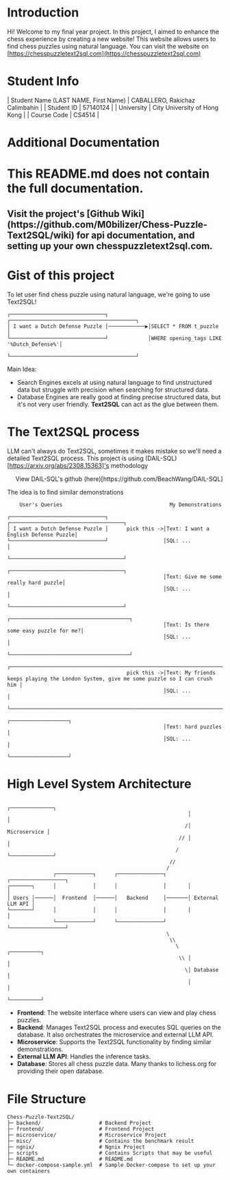 # Introduction

Hi! Welcome to my final year project. In this project, I aimed to enhance the chess experience by creating a new website! This website allows users to find chess puzzles using natural language. You can visit the website on [https://chesspuzzletext2sql.com](https://chesspuzzletext2sql.com)

# Student Info

| Student Name (LAST NAME, First Name) | CABALLERO, Rakichaz Calimbahin |
| Student ID                           | 57140124                       |
| University                           | City University of Hong Kong   |
| Course Code                          | CS4514                         |

# Additional Documentation

<h1>
    This README.md does not contain the full documentation.
</h1>
<h2>
    Visit the project's [Github Wiki](https://github.com/M0bilizer/Chess-Puzzle-Text2SQL/wiki) for api documentation, and setting up your own chesspuzzletext2sql.com.
</h2>

# Gist of this project

To let user find chess puzzle using natural language, we're going to use Text2SQL!

```
┌───────────────────────────────┐             ┌─────────────────────────────────────────┐
│ I want a Dutch Defense Puzzle │────────────▶│SELECT * FROM t_puzzle                   │
└───────────────────────────────┘             │WHERE opening_tags LIKE '%Dutch_Defense%'│
                                              └─────────────────────────────────────────┘
```

Main Idea:
- Search Engines excels at using natural language to find unstructured data but struggle with precision when searching for structured data.
- Database Engines are really good at finding precise structured data, but it's not very user friendly.
**Text2SQL** can act as the glue between them.

# The Text2SQL process

LLM can't always do Text2SQL, sometimes it makes mistake so we'll need a detailed Text2SQL process.
This project is using (DAIL-SQL)[https://arxiv.org/abs/2308.15363]'s methodology
<p align="right">
    View DAIL-SQL's github (here)[https://github.com/BeachWang/DAIL-SQL]
</>

The idea is to find similar demonstrations
```
    User's Queries                                   My Demonstrations                                                                        
                                                                                                                                              
┌───────────────────────────────┐                  ┌─────────────────────────────────────┐                                                    
│ I want a Dutch Defense Puzzle │      pick this ->│Text: I want a English Defense Puzzle│                                                    
└───────────────────────────────┘                  │SQL: ...                             │                                                    
                                                   └─────────────────────────────────────┘                                                    
                                                   ┌─────────────────────────────────────┐                                                    
                                                   │Text: Give me some really hard puzzle│                                                    
                                                   │SQL: ...                             │                                                    
                                                   └─────────────────────────────────────┘                                                    
                                                   ┌───────────────────────────────────────┐                                                  
                                                   │Text: Is there some easy puzzle for me?│                                                  
                                                   │SQL: ...                               │                                                  
                                                   └───────────────────────────────────────┘                                                  
                                                   ┌─────────────────────────────────────────────────────────────────────────────────────────┐
                                       pick this ->│Text: My friends keeps playing the London System, give me some puzzle so I can crush him │
                                                   │SQL: ...                                                                                 │
                                                   └─────────────────────────────────────────────────────────────────────────────────────────┘
                                                   ┌───────────────────┐                                                                      
                                                   │Text: hard puzzles │                                                                      
                                                   │SQL: ...           │                                                                      
                                                   └───────────────────┘                                                                      
```



# High Level System Architecture

```
                                                           ┌──────────────┐    
                                                           │              │    
                                                          /│ Microservice │    
                                                        // │              │    
                                                       /   └──────────────┘    
                                                     //                        
                                                    /                          
               ┌────────────┐      ┌───────────────┐       ┌──────────────────┐
┌───────┐      │            │      │               │       │                  │
│ Users │──────│  Frontend  │──────│   Backend     │───────│ External LLM API │
└───────┘      │            │      │               │       │                  │
               └────────────┘      └───────────────┘       └──────────────────┘
                                                    \                          
                                                     \\                        
                                                       \   ┌──────────┐        
                                                        \\ │          │        
                                                          \│ Database │        
                                                           │          │        
                                                           └──────────┘        
```


- **Frontend**: The website interface where users can view and play chess puzzles.
- **Backend**: Manages Text2SQL process and executes SQL queries on the database. It also orchestrates the microservice and external LLM API.
- **Microservice**: Supports the Text2SQL functionality by finding similar demonstrations.
- **External LLM API**: Handles the inference tasks.
- **Database**: Stores all chess puzzle data. Many thanks to lichess.org for providing their open database.

# File Structure

```
Chess-Puzzle-Text2SQL/
├─ backend/                   # Backend Project
├─ frontend/                  # Frontend Project
├─ microservice/              # Microservice Project
├─ misc/                      # Contains the benchmark result
├─ ngnix/                     # Ngnix Project
├─ scripts                    # Contains Scripts that may be useful
├─ README.md                  # README.md
└─ docker-compose-sample.yml  # Sample Docker-compose to set up your own containers
```
